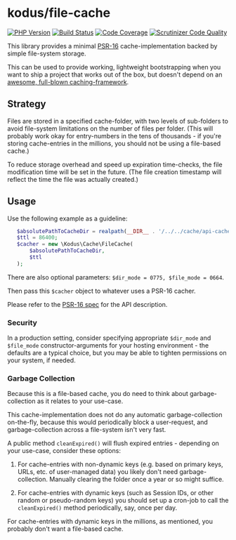 kodus/file-cache
================

[![PHP Version](https://img.shields.io/badge/php-8.0%2B-blue.svg)](https://packagist.org/packages/kodus/file-cache)
[![Build Status](https://travis-ci.org/kodus/file-cache.svg?branch=master)](https://travis-ci.org/kodus/file-cache)
[![Code Coverage](https://scrutinizer-ci.com/g/kodus/file-cache/badges/coverage.png?b=master)](https://scrutinizer-ci.com/g/kodus/file-cache/?branch=master)
[![Scrutinizer Code Quality](https://scrutinizer-ci.com/g/kodus/file-cache/badges/quality-score.png?b=master)](https://scrutinizer-ci.com/g/kodus/file-cache/?branch=master)

This library provides a minimal [PSR-16](https://github.com/php-fig/fig-standards/blob/master/accepted/PSR-16-simple-cache.md)
cache-implementation backed by simple file-system storage.

This can be used to provide working, lightweight bootstrapping when you want to ship a project that works
out of the box, but doesn't depend on an [awesome, full-blown caching-framework](http://www.scrapbook.cash/).


## Strategy

Files are stored in a specified cache-folder, with two levels of sub-folders to avoid file-system limitations on
the number of files per folder. (This will probably work okay for entry-numbers in the tens of thousands - if you're
storing cache-entries in the millions, you should not be using a file-based cache.)

To reduce storage overhead and speed up expiration time-checks, the file modification time will be set in the future.
(The file creation timestamp will reflect the time the file was actually created.)

## Usage

Use the following example as a guideline:

```php
   $absolutePathToCacheDir = realpath(__DIR__ . '/../../cache/api-cache/');
   $ttl = 86400;
   $cacher = new \Kodus\Cache\FileCache(
       $absolutePathToCacheDir,
       $ttl
   );
```

There are also optional parameters: `$dir_mode = 0775, $file_mode = 0664`.

Then pass this `$cacher` object to whatever uses a PSR-16 cacher.

Please refer to the [PSR-16 spec](https://packagist.org/packages/psr/simple-cache) for the API description.

### Security

In a production setting, consider specifying appropriate `$dir_mode` and `$file_mode` constructor-arguments for
your hosting environment - the defaults are a typical choice, but you may be able to tighten permissions on your
system, if needed.

### Garbage Collection

Because this is a file-based cache, you do need to think about garbage-collection as it relates to your use-case.

This cache-implementation does not do any automatic garbage-collection on-the-fly, because this would periodically
block a user-request, and garbage-collection across a file-system isn't very fast.

A public method `cleanExpired()` will flush expired entries - depending on your use-case, consider these options:

  1. For cache-entries with non-dynamic keys (e.g. based on primary keys, URLs, etc. of user-managed
     data) you likely don't need garbage-collection. Manually clearing the folder once a year or so might suffice.

  2. For cache-entries with dynamic keys (such as Session IDs, or other random or pseudo-random keys) you should
     set up a cron-job to call the `cleanExpired()` method periodically, say, once per day.

For cache-entries with dynamic keys in the millions, as mentioned, you probably don't want a file-based cache.
